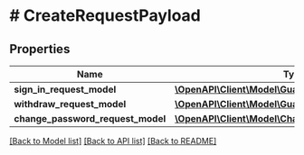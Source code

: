 # # CreateRequestPayload

## Properties

Name | Type | Description | Notes
------------ | ------------- | ------------- | -------------
**sign_in_request_model** | [**\OpenAPI\Client\Model\GuardSignInRequestModel**](GuardSignInRequestModel.md) |  | [optional]
**withdraw_request_model** | [**\OpenAPI\Client\Model\GuardWithdrawRequestModel**](GuardWithdrawRequestModel.md) |  | [optional]
**change_password_request_model** | [**\OpenAPI\Client\Model\ChangePasswordRequest**](ChangePasswordRequest.md) |  | [optional]

[[Back to Model list]](../../README.md#models) [[Back to API list]](../../README.md#endpoints) [[Back to README]](../../README.md)
